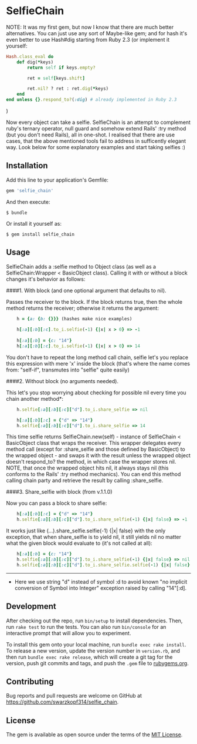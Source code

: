 # SelfieChain

NOTE: It was my first gem, but now I know that there are much better alternatives. You can just use any sort of Maybe-like gem; and for hash it's even better to use Hash#dig starting from Ruby 2.3 (or implement it yourself:

```ruby
Hash.class_eval do
	def dig(*keys)
 		return self if keys.empty?

 		ret = self[keys.shift]

 		ret.nil? ? ret : ret.dig(*keys)
 	end
end unless {}.respond_to?(:dig) # already implemented in Ruby 2.3
```

)

Now every object can take a selfie. SelfieChain is an attempt to complement ruby's ternary operator, null guard and somehow extend Rails' :try method (but you don't need Rails), all in one-shot. I realised that there are use cases, that the above mentioned tools fail to address in sufficently elegant way. Look below for some explanatory examples and start taking selfies :)

## Installation

Add this line to your application's Gemfile:

```ruby
gem 'selfie_chain'
```

And then execute:

    $ bundle

Or install it yourself as:

    $ gem install selfie_chain

## Usage

SelfieChain adds a :selfie method to Object class (as well as a SelfieChain:Wrapper < BasicObject class). Calling it with or without a block changes it's behavior as follows:

####1. With block (and one optional argument that defaults to nil). 

Passes the receiver to the block. If the block returns true, then the whole method returns the receiver; otherwise it returns the argument:

```ruby
	h = {a: {b: {}}} (hashes make nice examples)
	
	h[:a][:b][:c].to_i.selfie(-1) {|x| x > 0} => -1 
	
	h[:a][:b] = {c: "14"}
	h[:a][:b][:c].to_i.selfie(-1) {|x| x > 0} => 14
```

You don't have to repeat the long method call chain, selfie let's you replace this expression with mere 'x' inside the block (that's where the name comes from: "self-if", transmutes into "selfie" quite easily)

####2. Without block (no arguments needed).

This let's you stop worrying about checking for possible nil every time you chain another method*:

```ruby
	h.selfie[:a][:b][:c]["d"].to_i.share_selfie => nil

	h[:a][:b][:c] = {"d" => "14"}
	h.selfie[:a][:b][:c]["d"].to_i.share_selfie => 14
```


This time selfie returns SelfieChain.new(self) - instance of SelfieChain < BasicObject class that wraps the receiver. This wrapper delegates every method call (except for :share_selfie and those defined by BasicObject)
to the wrapped object - and swaps it with the result unless the wrapped object doesn't respond_to? the method, in which case the wrapper stores nil. NOTE, that once the wrapped object hits nil, it always stays nil (this conforms to the Rails' :try method mechanics). You can end this method calling chain party and retrieve the result by calling :share_selfie.

####3. Share_selfie with block (from v.1.1.0)

Now you can pass a block to share selfie:

```ruby
	h[:a][:b][:c] = {"d" => "14"}
	h.selfie[:a][:b][:c]["d"].to_i.share_selfie(-1) {|x| false} => -1
```

It works just like (...).share_selfie.selfie(-1) {|x| false} with the only exception, that when share_selfie is to yield nil, it still yields nil no matter what the given block would evaluate to (it's not called at all):

```ruby
	h[:a][:b] = {c: "14"}
	h.selfie[:a][:b][:c]["d"].to_i.share_selfie(-1) {|x| false} => nil
	h.selfie[:a][:b][:c]["d"].to_i.share_selfie.selfie(-1) {|x| false} => -1
```

----------------------------
* Here we use string "d" instead of symbol :d to avoid known "no implicit conversion of Symbol into Integer" exception raised by calling "14"[:d].


## Development

After checking out the repo, run `bin/setup` to install dependencies. Then, run `rake test` to run the tests. You can also run `bin/console` for an interactive prompt that will allow you to experiment.
														
To install this gem onto your local machine, run `bundle exec rake install`. To release a new version, update the version number in `version.rb`, and then run `bundle exec rake release`, which will create a git tag for the version, push git commits and tags, and push the `.gem` file to [rubygems.org](https://rubygems.org).

## Contributing

Bug reports and pull requests are welcome on GitHub at https://github.com/swarzkopf314/selfie_chain.

## License

The gem is available as open source under the terms of the [MIT License](http://opensource.org/licenses/MIT).
